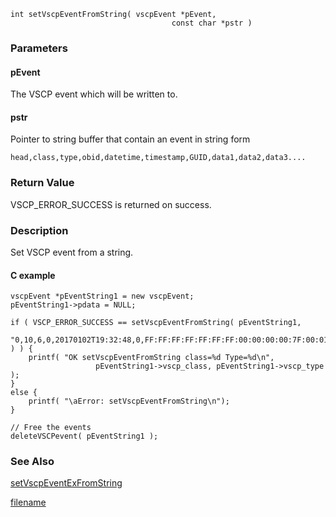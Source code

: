 

```clike
int setVscpEventFromString( vscpEvent *pEvent, 
                                    const char *pstr )
```

### Parameters

#### pEvent
The VSCP event which will be written to.

#### pstr
Pointer to string buffer that contain an event in string form

    head,class,type,obid,datetime,timestamp,GUID,data1,data2,data3....

### Return Value
VSCP_ERROR_SUCCESS is returned on success. 

### Description
Set VSCP event from a string.

#### C example

```clike
vscpEvent *pEventString1 = new vscpEvent;
pEventString1->pdata = NULL;
 
if ( VSCP_ERROR_SUCCESS == setVscpEventFromString( pEventString1,                
       "0,10,6,0,20170102T19:32:48,0,FF:FF:FF:FF:FF:FF:FF:00:00:00:00:7F:00:01:01:FD,0x8A,0x00,0x1E" ) ) {
    printf( "OK setVscpEventFromString class=%d Type=%d\n", 
                   pEventString1->vscp_class, pEventString1->vscp_type );
}
else {
    printf( "\aError: setVscpEventFromString\n");
}
 
// Free the events
deleteVSCPevent( pEventString1 );
```
### See Also
[setVscpEventExFromString](setvscpeventexfromstring.md)



[filename](./bottom_copyright.md ':include')
